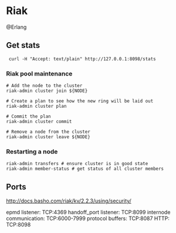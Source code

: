 # Riak
@Erlang

Get stats
---------
	 curl -H "Accept: text/plain" http://127.0.0.1:8098/stats

### Riak pool maintenance
	# Add the node to the cluster
	riak-admin cluster join ${NODE}
	
	# Create a plan to see how the new ring will be laid out
	riak-admin cluster plan
	
	# Commit the plan
	riak-admin cluster commit
	
	# Remove a node from the cluster
	riak-admin cluster leave ${NODE}

### Restarting a node
	riak-admin transfers # ensure cluster is in good state
	riak-admin member-status # get status of all cluster members

Ports
-----

<http://docs.basho.com/riak/kv/2.2.3/using/security/>

epmd listener: TCP:4369
handoff_port listener: TCP:8099
internode communication: TCP:6000-7999
protocol buffers: TCP:8087
HTTP: TCP:8098


